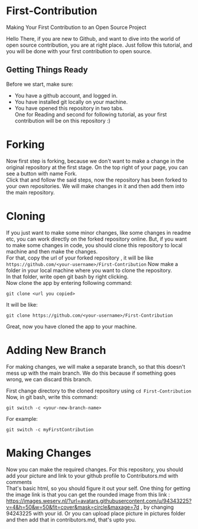 # First-Contribution
Making Your First Contribution to an Open Source Project

Hello There, if you are new to Github, and want to dive into the world of open source contribution, you are at right place. Just follow this tutorial, and you will be done with your first contribution to open source.

## Getting Things Ready
Before we start, make sure:
- You have a github account, and logged in.
- You have installed git locally on your machine.
- You have opened this repository in two tabs.\
  One for Reading and second for following tutorial, as your first contribution will be on this repository :)  


# Forking
Now first step is forking, because we don't want to make a change in the original repository at the first stage. 
On the top right of your page, you can see a button with name Fork. \
Click that and follow the said steps, now the repository has been forked to your own repositories. We will make changes in it and then add them into the main repository.

# Cloning
If you just want to make some minor changes, like some changes in readme etc, you can work directly on the forked repository online. But, if you want to make some changes in code, you should clone this repository to local machine and then make the changes.\
For that, copy the url of your forked repository , it will be like ```https://github.com/<your-username>/First-Contribution```
Now make a folder in your local machine where you want to clone the repository. \
In that folder, write open git bash by right clicking.\
Now clone the app by entering following command:
```
git clone <url you copied>
```

It will be like:
```
git clone https://github.com/<your-username>/First-Contribution
```
Great, now you have cloned the app to your machine.

# Adding New Branch
For making changes, we will make a separate branch, so that this doesn't mess up with the main branch. We do this because if something goes wrong, we can discard this branch.

First change directory to the cloned repository using ```cd First-Contribution```\
Now, in git bash, write this command:
```
git switch -c <your-new-branch-name>
```

For example:
```
git switch -c myFirstContribution
```

# Making Changes
Now you can make the required changes. For this repository, you should add your picture and link to your github profile to Contributors.md with comments\
That's basic html, so you should figure it out your self. One thing for getting the image link is that you can get the rounded image from this link : https://images.weserv.nl/?url=avatars.githubusercontent.com/u/94343225?v=4&h=50&w=50&fit=cover&mask=circle&maxage=7d , by changing 94243225 with your id.
Or you can upload place picture in pictures folder and then add that in contributors.md, that's upto you.
